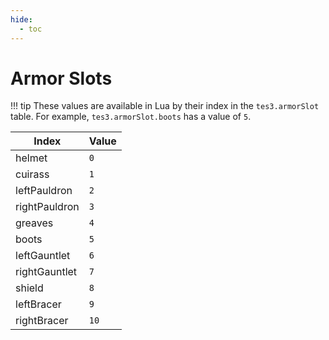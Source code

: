 ```yaml
---
hide:
  - toc
---
```


# Armor Slots

!!! tip
	These values are available in Lua by their index in the `tes3.armorSlot` table. For example, `tes3.armorSlot.boots` has a value of `5`.

Index         | Value
------------- | -----
helmet        | `0`
cuirass       | `1`
leftPauldron  | `2`
rightPauldron | `3`
greaves       | `4`
boots         | `5`
leftGauntlet  | `6`
rightGauntlet | `7`
shield        | `8`
leftBracer    | `9`
rightBracer   | `10`
